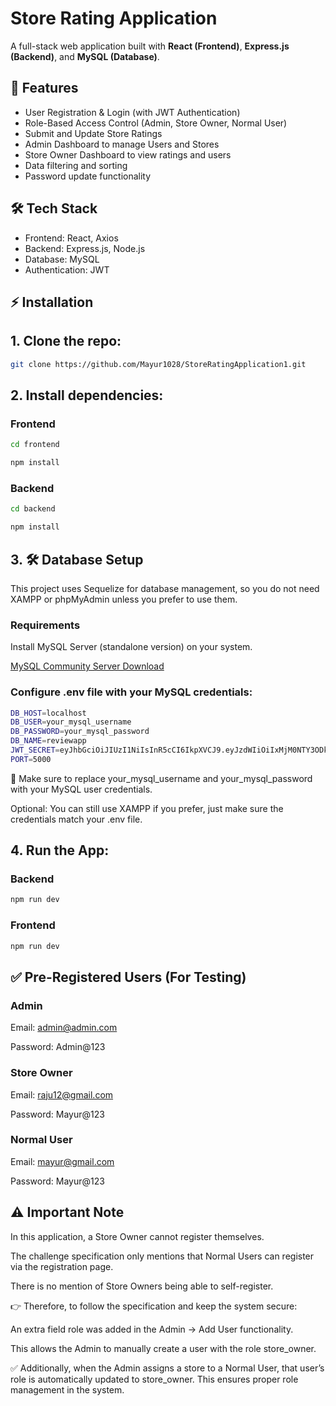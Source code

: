 # Store Rating Application

A full-stack web application built with **React (Frontend)**, **Express.js (Backend)**, and **MySQL (Database)**.

## 🚀 Features

- User Registration & Login (with JWT Authentication)
- Role-Based Access Control (Admin, Store Owner, Normal User)
- Submit and Update Store Ratings
- Admin Dashboard to manage Users and Stores
- Store Owner Dashboard to view ratings and users
- Data filtering and sorting
- Password update functionality

## 🛠️ Tech Stack

- Frontend: React, Axios
- Backend: Express.js, Node.js
- Database: MySQL
- Authentication: JWT

## ⚡ Installation

## 1. Clone the repo:

```bash
git clone https://github.com/Mayur1028/StoreRatingApplication1.git
```

## 2. Install dependencies:

### Frontend

```bash
cd frontend
```

```bash
npm install
```

### Backend

```bash
cd backend
```

```bash
npm install
```

## 3. 🛠 Database Setup

This project uses Sequelize for database management, so you do not need XAMPP or phpMyAdmin unless you prefer to use them.

### Requirements

Install MySQL Server (standalone version) on your system.

[MySQL Community Server Download](https://dev.mysql.com/downloads/mysql/)

### Configure .env file with your MySQL credentials:

```bash
DB_HOST=localhost
DB_USER=your_mysql_username
DB_PASSWORD=your_mysql_password
DB_NAME=reviewapp
JWT_SECRET=eyJhbGciOiJIUzI1NiIsInR5cCI6IkpXVCJ9.eyJzdWIiOiIxMjM0NTY3ODkwIiwibmFtZSI6IkpvaG4gRG9lIiwiYWRtaW4iOnRydWUsImlhdCI6MTUxNjIzOTAyMn0.KMUFsIDTnFmyG3nMiGM6H9FNFUROf3wh7SmqJp-QV30
PORT=5000
```

🔹 Make sure to replace your_mysql_username and your_mysql_password with your MySQL user credentials.

Optional: You can still use XAMPP if you prefer, just make sure the credentials match your .env file.

## 4. Run the App:

### Backend

```bash
npm run dev
```

### Frontend

```bash
npm run dev
```

## ✅ Pre-Registered Users (For Testing)

### Admin

Email: admin@admin.com

Password: Admin@123

### Store Owner

Email: raju12@gmail.com

Password: Mayur@123

### Normal User

Email: mayur@gmail.com

Password: Mayur@123

## ⚠️ Important Note

In this application, a Store Owner cannot register themselves.

The challenge specification only mentions that Normal Users can register via the registration page.

There is no mention of Store Owners being able to self-register.

👉 Therefore, to follow the specification and keep the system secure:

An extra field role was added in the Admin → Add User functionality.

This allows the Admin to manually create a user with the role store_owner.

✅ Additionally, when the Admin assigns a store to a Normal User, that user’s role is automatically updated to store_owner.
This ensures proper role management in the system.

